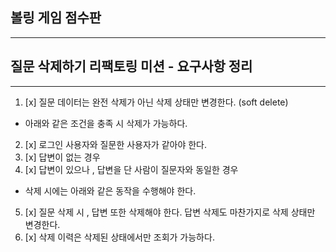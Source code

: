 

## 볼링 게임 점수판

--- 
## 질문 삭제하기 리팩토링 미션 - 요구사항 정리

---
1. [x] 질문 데이터는 완전 삭제가 아닌 삭제 상태만 변경한다. (soft delete)
- 아래와 같은 조건을 충족 시 삭제가 가능하다.
2. [x] 로그인 사용자와 질문한 사용자가 같아야 한다.
3. [x] 답변이 없는 경우
4. [x] 답변이 있으나 , 답변을 단 사람이 질문자와 동일한 경우 

- 삭제 시에는 아래와 같은 동작을 수행해야 한다.

5. [x] 질문 삭제 시 , 답변 또한 삭제해야 한다. 답변 삭제도 마찬가지로 삭제 상태만 변경한다. 
6. [x] 삭제 이력은 삭제된 상태에서만 조회가 가능하다. 
